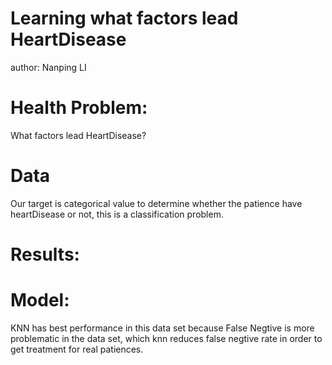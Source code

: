 # Learning what factors lead HeartDisease
author: Nanping LI

# Health Problem:
What factors lead HeartDisease?

# Data
Our target is categorical value to determine whether the patience have heartDisease or not, this is a classification problem.

# Results:





# Model:
KNN has best performance in this data set because False Negtive is more problematic in the data set, which knn reduces false negtive rate in order to get treatment for real patiences. 